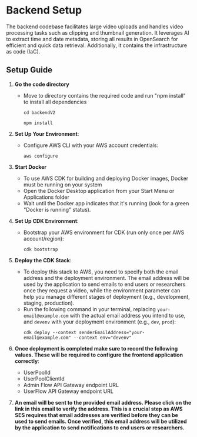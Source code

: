 # Backend Setup 

The backend codebase facilitates large video uploads and handles video processing tasks such as clipping and thumbnail generation. It leverages AI to extract time and date metadata, storing all results in OpenSearch for efficient and quick data retrieval. Additionally, it contains the infrastructure as code (IaC).


## Setup Guide

1. **Go the code directory**
   - Move to directory contains the required code and run "npm install" to install all dependencies
        ```
     cd backendV2

     npm install
     ```

2. **Set Up Your Environment**:
   - Configure AWS CLI with your AWS account credentials:
     ```
     aws configure
     ```
3. **Start Docker**
   - To use AWS CDK for building and deploying Docker images, Docker must be running on your system
   - Open the Docker Desktop application from your Start Menu or Applications folder
   - Wait until the Docker app indicates that it's running (look for a green "Docker is running" status).

4. **Set Up CDK Environment**:
   - Bootstrap your AWS environment for CDK (run only once per AWS account/region):
     ```
     cdk bootstrap
     ```

<!-- 4. **Initialize CDK**:
   - Ensure your environment is initialized:
     ```
     cdk init app --language typescript
     ``` -->

5. **Deploy the CDK Stack**:
   - To deploy this stack to AWS, you need to specify both the email address and the deployment environment. The email address will be used by the application to send emails to end users or researchers once they request a video, while the environment parameter can help you manage different stages of deployment (e.g., development, staging, production).
   - Run the following command in your terminal, replacing `your-email@example.com` with the actual email address you intend to use, and `devenv` with your deployment environment (e.g., `dev`, `prod`):
     ```
     cdk deploy --context senderEmailAddress="your-email@example.com" --context env="devenv"
     ```

6. **Once deployment is completed make sure to record the following values. These will be required to configure the frontend application correctly**:
    - UserPoolId
    - UserPoolClientId
    - Admin Flow API Gateway endpoint URL 
    - UserFlow API Gateway endpoint URL

7. **An email will be sent to the provided email address. Please click on the link in this email to verify the address. This is a crucial step as AWS SES requires that email addresses are verified before they can be used to send emails. Once verified, this email address will be utilized by the application to send notifications to end users or researchers.**
